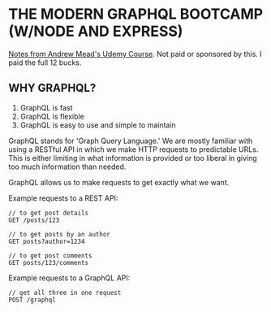 # THE MODERN GRAPHQL BOOTCAMP (W/NODE AND EXPRESS)

[Notes from Andrew Mead's Udemy Course](https://www.udemy.com/graphql-bootcamp/). Not paid or sponsored by this. I paid the full 12 bucks.

## WHY GRAPHQL?

1. GraphQL is fast
2. GraphQL is flexible
3. GraphQL is easy to use and simple to maintain

GraphQL stands for 'Graph Query Language.' We are mostly familiar with using a RESTful API in which we make HTTP requests to predictable URLs. This is either limiting in what information is provided or too liberal in giving too much information than needed.

GraphQL allows us to make requests to get exactly what we want.

Example requests to a REST API:

```
// to get post details
GET /posts/123

// to get posts by an author
GET posts?author=1234

// to get post comments
GET posts/123/comments
```

Example requests to a GraphQL API:

```
// get all three in one request
POST /graphql
```